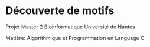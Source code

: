 # Découverte de motifs
Projet Master 2 Bioinformatique Université de Nantes

Matière: Algorithmique et Programmation en Language C
